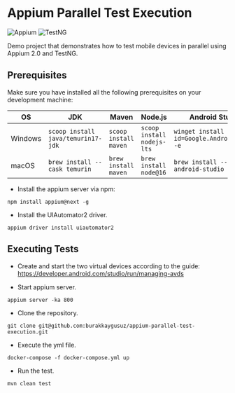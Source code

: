 # Appium Parallel Test Execution

![Appium](https://img.shields.io/maven-central/v/io.appium/java-client?color=%23428bca&label=appium&logo=appium&style=for-the-badge) ![TestNG](https://img.shields.io/maven-central/v/org.testng/testng?color=%23ffcc66&label=testng&logo=testng&style=for-the-badge)

Demo project that demonstrates how to test mobile devices in parallel using Appium 2.0 and TestNG.

## Prerequisites

Make sure you have installed all the following prerequisites on your development machine:

| OS      | JDK                                | Maven                 | Node.js                    | Android Studio                                |
|---------|------------------------------------|-----------------------|----------------------------|-----------------------------------------------|
| Windows | `scoop install java/temurin17-jdk` | `scoop install maven` | `scoop install nodejs-lts` | `winget install --id=Google.AndroidStudio -e` |
| macOS   | `brew install --cask temurin`      | `brew install maven`  | `brew install node@16`     | `brew install --cask android-studio`          |

- Install the appium server via npm:

```shell
npm install appium@next -g
```

- Install the UIAutomator2 driver.

```shell
appium driver install uiautomator2
```

## Executing Tests

- Create and start the two virtual devices according to the guide:  <https://developer.android.com/studio/run/managing-avds>

- Start appium server.

```shell
appium server -ka 800
```

- Clone the repository.

```shell
git clone git@github.com:burakkaygusuz/appium-parallel-test-execution.git
```

- Execute the yml file.

```shell
docker-compose -f docker-compose.yml up
```

- Run the test.

```shell
mvn clean test
```
